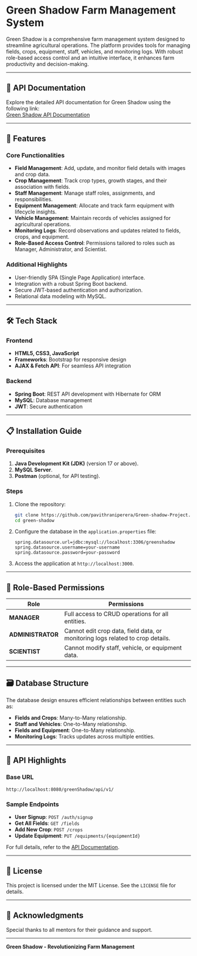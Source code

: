 
# Green Shadow Farm Management System

Green Shadow is a comprehensive farm management system designed to streamline agricultural operations. The platform provides tools for managing fields, crops, equipment, staff, vehicles, and monitoring logs. With robust role-based access control and an intuitive interface, it enhances farm productivity and decision-making.

---

## 📑 API Documentation

Explore the detailed API documentation for Green Shadow using the following link:  
[Green Shadow API Documentation](https://documenter.getpostman.com/view/36195888/2sAYBYe9g4)

---

## 🚀 Features

### **Core Functionalities**
- **Field Management**: Add, update, and monitor field details with images and crop data.
- **Crop Management**: Track crop types, growth stages, and their association with fields.
- **Staff Management**: Manage staff roles, assignments, and responsibilities.
- **Equipment Management**: Allocate and track farm equipment with lifecycle insights.
- **Vehicle Management**: Maintain records of vehicles assigned for agricultural operations.
- **Monitoring Logs**: Record observations and updates related to fields, crops, and equipment.
- **Role-Based Access Control**: Permissions tailored to roles such as Manager, Administrator, and Scientist.

### **Additional Highlights**
- User-friendly SPA (Single Page Application) interface.
- Integration with a robust Spring Boot backend.
- Secure JWT-based authentication and authorization.
- Relational data modeling with MySQL.

---

## 🛠️ Tech Stack

### **Frontend**
- **HTML5, CSS3, JavaScript**  
- **Frameworks**: Bootstrap for responsive design  
- **AJAX & Fetch API**: For seamless API integration  

### **Backend**
- **Spring Boot**: REST API development with Hibernate for ORM  
- **MySQL**: Database management  
- **JWT**: Secure authentication  

---

## 📋 Installation Guide

### Prerequisites  
1. **Java Development Kit (JDK)** (version 17 or above).  
2. **MySQL Server**.  
3. **Postman** (optional, for API testing).  

### Steps
1. Clone the repository:
   ```bash
   git clone https://github.com/pavithraniperera/Green-shadow-Project.git
   cd green-shadow
   ```
2. Configure the database in the `application.properties` file:
   ```properties
   spring.datasource.url=jdbc:mysql://localhost:3306/greenshadow
   spring.datasource.username=your-username
   spring.datasource.password=your-password
   ```

3. Access the application at `http://localhost:3000`.

---

## 🔐 Role-Based Permissions

| Role           | Permissions                                                                                  |
|-----------------|----------------------------------------------------------------------------------------------|
| **MANAGER**     | Full access to CRUD operations for all entities.                                            |
| **ADMINISTRATOR** | Cannot edit crop data, field data, or monitoring logs related to crop details.              |
| **SCIENTIST**   | Cannot modify staff, vehicle, or equipment data.                                            |

---

## 🗃️ Database Structure

The database design ensures efficient relationships between entities such as:
- **Fields and Crops**: Many-to-Many relationship.  
- **Staff and Vehicles**: One-to-Many relationship.  
- **Fields and Equipment**: One-to-Many relationship.  
- **Monitoring Logs**: Tracks updates across multiple entities.

---

## 📄 API Highlights

### Base URL
`http://localhost:8080/greenShadow/api/v1/`

### Sample Endpoints
- **User Signup**: `POST /auth/signup`  
- **Get All Fields**: `GET /fields`  
- **Add New Crop**: `POST /crops`  
- **Update Equipment**: `PUT /equipments/{equipmentId}`  

For full details, refer to the [API Documentation](https://documenter.getpostman.com/view/36195888/2sAYBYe9g4).


---

## 📃 License

This project is licensed under the MIT License. See the `LICENSE` file for details.

---

## 🌟 Acknowledgments

Special thanks to all  mentors for their guidance and support.

---

**Green Shadow - Revolutionizing Farm Management**
